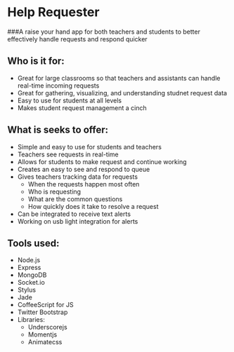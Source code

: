 Help Requester
================
###A raise your hand app for both teachers and students to better effectively handle requests and respond quicker

Who is it for:
--------------
* Great for large classrooms so that teachers and assistants can handle real-time incoming requests
* Great for gathering, visualizing, and understanding studnet request data
* Easy to use for students at all levels
* Makes student request management a cinch

What is seeks to offer:
-----------------------
* Simple and easy to use for students and teachers
* Teachers see requests in real-time
* Allows for students to make request and continue working
* Creates an easy to see and respond to queue
* Gives teachers tracking data for requests
	* When the requests happen most often
	* Who is requesting
	* What are the common questions
	* How quickly does it take to resolve a request
* Can be integrated to receive text alerts
* Working on usb light integration for alerts

Tools used:
-----------
* Node.js
* Express
* MongoDB
* Socket.io
* Stylus
* Jade
* CoffeeScript for JS
* Twitter Bootstrap
* Libraries:
	* Underscorejs
	* Momentjs
	* Animatecss